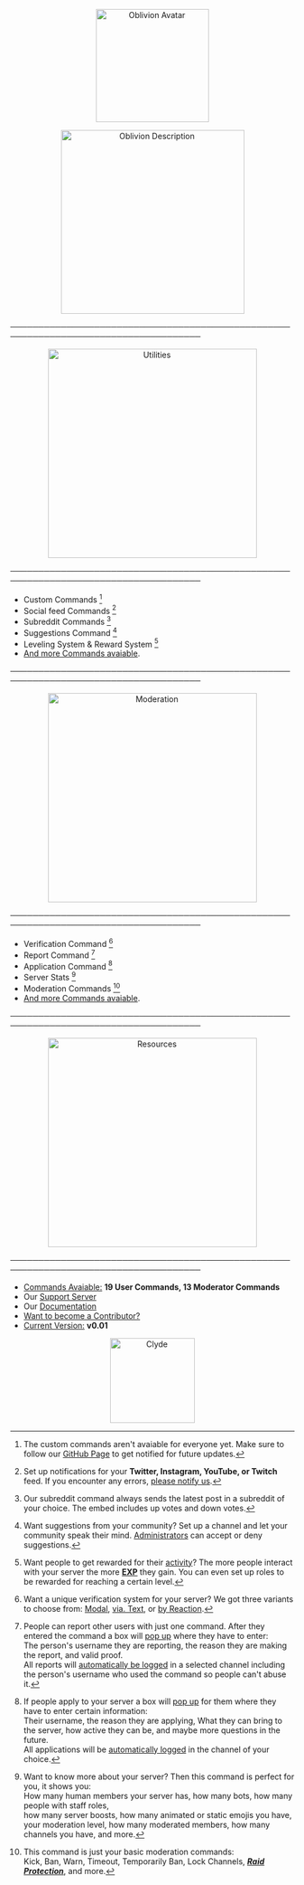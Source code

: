 <p align="center">
    <img width="200" src="https://cdn.discordapp.com/attachments/1033407106725970014/1039263926082343053/imageedit_1_4128404196.png" alt="Oblivion Avatar">
</p>
<p align="center">
    <img width="325" src="https://cdn.discordapp.com/attachments/1033407106725970014/1039263925620981851/imageedit_3_6550287866.png" alt="Oblivion Description">
</p>

────────────────────────────────────────────────────────────────────────────────────

<p align="center">
    <img width="370" src="https://cdn.discordapp.com/attachments/1033407106725970014/1037822475796500510/imageedit_19_8489709940.png" alt="Utilities">
</p>

────────────────────────────────────────────────────────────────────────────────────

- Custom Commands [^1]
- Social feed Commands [^2]
- Subreddit Commands [^3]
- Suggestions Command [^4]
- Leveling System & Reward System [^5]
- [And more Commands avaiable](https://discord.gg/r2XgZRFnpv).

────────────────────────────────────────────────────────────────────────────────────

<p align="center">
    <img width="370" src="https://cdn.discordapp.com/attachments/1033407106725970014/1037822236637278329/imageedit_15_4223666246.png" alt="Moderation">
</p>

────────────────────────────────────────────────────────────────────────────────────

- Verification Command [^6]
- Report Command [^7]
- Application Command [^8]
- Server Stats [^9]
- Moderation Commands [^10]
- [And more Commands avaiable](https://discord.gg/r2XgZRFnpv).

────────────────────────────────────────────────────────────────────────────────────

<p align="center">
    <img width="370" src="https://cdn.discordapp.com/attachments/1033407106725970014/1037822236096200824/imageedit_17_6299572159.png" alt="Resources">
</p>

────────────────────────────────────────────────────────────────────────────────────

- [Commands Avaiable:](https://discord.gg/r2XgZRFnpv) **19 User Commands, 13 Moderator Commands**
- Our [Support Server](https://discord.gg/r2XgZRFnpv)
- Our [Documentation](https://discord.gg/r2XgZRFnpv)
- [Want to become a Contributor?](https://discord.gg/r2XgZRFnpv)
- [Current Version:](https://discord.gg/r2XgZRFnpv) **v0.01**

<p align="center">
    <img width="150" src="https://cdn.discordapp.com/attachments/1033407106725970014/1037821889684459622/754108811354046554.gif" alt="Clyde">
</p>

[^1]: The custom commands aren't avaiable for everyone yet. Make sure to follow our [GitHub Page](https://github.com/Vension-Utilities) to get notified for future updates.
[^2]: Set up notifications for your **Twitter, Instagram, YouTube, or Twitch** feed. If you encounter any errors, [please notify us](https://discord.gg/r2XgZRFnpv).
[^3]: Our subreddit command always sends the latest post in a subreddit of your choice. The embed includes up votes and down votes.
[^4]: Want suggestions from your community? Set up a channel and let your community speak their mind. [Administrators](https://discord.gg/r2XgZRFnpv) can accept or deny suggestions.
[^5]: Want people to get rewarded for their [activity](https://discord.gg/r2XgZRFnpv)? The more people interact with your server the more [**EXP**](https://discord.gg/r2XgZRFnpv) they gain. You can even set up roles to be rewarded for reaching a certain level.
[^6]: Want a unique verification system for your server? We got three variants to choose from: [Modal](https://discord.gg/r2XgZRFnpv), [via. Text](https://discord.gg/r2XgZRFnpv), or [by Reaction](https://discord.gg/r2XgZRFnpv).
[^7]: People can report other users with just one command. After they entered the command a box will [pop up](https://discord.gg/r2XgZRFnpv) where they have to enter:  
    The person's username they are reporting, the reason they are making the report, and valid proof.  
    All reports will [automatically be logged](https://discord.gg/r2XgZRFnpv) in a selected channel including the person's username who used the command so people can't abuse it.
[^8]: If people apply to your server a box will [pop up](https://discord.gg/r2XgZRFnpv) for them where they have to enter certain information:  
    Their username, the reason they are applying, What they can bring to the server, how active they can be, and maybe more questions in the future.  
    All applications will be [automatically logged](https://discord.gg/r2XgZRFnpv) in the channel of your choice.
[^9]: Want to know more about your server? Then this command is perfect for you, it shows you:  
    How many human members your server has, how many bots, how many people with staff roles,  
    how many server boosts, how many animated or static emojis you have,  
    your moderation level, how many moderated members, how many channels you have, and more.
[^10]: This command is just your basic moderation commands:  
    Kick, Ban, Warn, Timeout, Temporarily Ban, Lock Channels, ***[Raid Protection](https://discord.gg/r2XgZRFnpv)***, and more.
